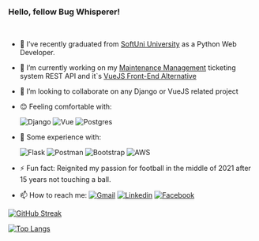 ### Hello, fellow Bug Whisperer!

<br/>

<!--
**Moramarth/Moramarth** is a ✨ _special_ ✨ repository because its `README.md` (this file) appears on your GitHub profile.

Here are some ideas to get you started:

- 🔭 I’m currently working on ...
- 🌱 I’m currently learning ...
- 👯 I’m looking to collaborate on ...
- 🤔 I’m looking for help with ...
- 💬 Ask me about ...
- 📫 How to reach me: ...
- 😄 Pronouns: ...
- ⚡ Fun fact: ...
-->


- 🌱 I’ve recently graduated from [SoftUni University](https://softuni.bg/) as a Python Web Developer.
- 🔭 I’m currently working on my [Maintenance Management](https://github.com/Moramarth/Maintenance-Management) ticketing system REST API and it`s [VueJS Front-End Alternative](https://github.com/Moramarth/SPA-Maintenance-Management-VueJS)
- 👯 I’m looking to collaborate on any Django or VueJS related project

- 😊 Feeling comfortable with:
  
   ![Django](https://skillicons.dev/icons?i=django) ![Vue](https://skillicons.dev/icons?i=vue) ![Postgres](https://skillicons.dev/icons?i=postgres)
- 🙂 Some experience with:

  ![Flask](https://skillicons.dev/icons?i=flask) ![Postman](https://skillicons.dev/icons?i=postman) ![Bootstrap](https://skillicons.dev/icons?i=bootstrap)  ![AWS](https://skillicons.dev/icons?i=aws)

- ⚡ Fun fact: Reignited my passion for football in the middle of 2021 after 15 years not touching a ball.
- 📫 How to reach me: [![Gmail](https://img.shields.io/badge/-Gmail-c14438?style=flat&logo=Gmail&logoColor=white)](mailto:george.y.lazarov@gmail.com) [![Linkedin](https://img.shields.io/badge/-LinkedIn-blue?style=flat&logo=Linkedin&logoColor=white)](https://www.linkedin.com/in/george-y-lazarov) [![Facebook](https://img.shields.io/badge/-Facebook-1877F2?style=flate&logo=facebook&logoColor=white)](https://www.facebook.com/george.lazarov.1)


[![GitHub Streak](http://github-readme-streak-stats.herokuapp.com?user=Moramarth&theme=python-dark)](https://git.io/streak-stats)

[![Top Langs](https://github-readme-stats.vercel.app/api/top-langs/?username=Moramarth&layout=compact&card_width=496&theme=great-gatsby)](https://github.com/anuraghazra/github-readme-stats)

